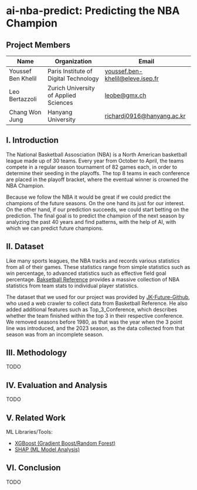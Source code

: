 # ai-nba-predict: Predicting the NBA Champion

## Project Members

| Name | Organization | Email |
| --- | --- | --- |
| Youssef Ben Khelil | Paris Institute of Digital Technology | <youssef.ben-khelil@eleve.isep.fr> |
| Leo Bertazzoli | Zurich University of Applied Sciences | <leobe@gmx.ch> |
| Chang Won Jung | Hanyang University | <richardj0916@hanyang.ac.kr> |

## I. Introduction

The National Basketball Assosciation (NBA) is a North American basketball league made up of 30 teams. Every year from October to April, the teams compete in a regular season tournament of 82 games each, in order to determine their seeding in the playoffs. The top 8 teams in each conference are placed in the playoff bracket, where the eventual winner is crowned the NBA Champion.

Because we follow the NBA it would be great if we could predict the champions of the future seasons. On the one hand its just for our interest. On the other hand, if our prediction succeeds, we could start betting on the prediction. The final goal is to predict the champion of the next season by analyzing the past 40 years and find patterns, with the help of AI, with which we can predict future champions.

## II. Dataset

Like many sports leagues, the NBA tracks and records various statistics from all of their games. These statistics range from simple statistics such as win percentage, to advanced statistics such as effective field goal percentage. [Baksetball Reference](https://www.basketball-reference.com/) provides a massive collection of NBA statistics from team stats to individual player statistics.

The dataset that we used for our project was provided by [JK-Future-Github](https://github.com/JK-Future-GitHub/NBA_Champion/tree/main), who used a web crawler to collect data from Basketball Reference. He also added additional features such as Top_3_Conference, which describes whether the team finished within the top 3 in their respective conference. We removed seasons before 1980, as that was the year when the 3 point line was introduced, and the 2023 season, as the data collected from that season was from an incomplete season.

## III. Methodology

TODO

## IV. Evaluation and Analysis

TODO

## V. Related Work

ML Libraries/Tools:

- [XGBoost (Gradient Boost/Random Forest)](https://xgboost.readthedocs.io/en/stable/index.html)
- [SHAP (ML Model Analysis)](https://shap.readthedocs.io/en/latest/index.html)

## VI. Conclusion

TODO
